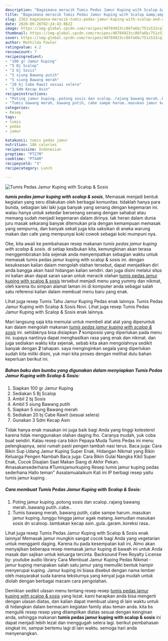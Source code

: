 ```yaml
---
description: "Bagaimana meracik Tumis Pedas Jamur Kuping with Scalop &amp;amp; Sosis Lezat"
title: "Bagaimana meracik Tumis Pedas Jamur Kuping with Scalop &amp;amp; Sosis Lezat"
slug: 2262-bagaimana-meracik-tumis-pedas-jamur-kuping-with-scalop-and-amp-sosis-lezat
date: 2020-09-26T02:24:43.862Z
image: https://img-global.cpcdn.com/recipes/40784923cc86fa6b/751x532cq70/tumis-pedas-jamur-kuping-with-scalop-sosis-foto-resep-utama.jpg
thumbnail: https://img-global.cpcdn.com/recipes/40784923cc86fa6b/751x532cq70/tumis-pedas-jamur-kuping-with-scalop-sosis-foto-resep-utama.jpg
cover: https://img-global.cpcdn.com/recipes/40784923cc86fa6b/751x532cq70/tumis-pedas-jamur-kuping-with-scalop-sosis-foto-resep-utama.jpg
author: Mathilda Fowler
ratingvalue: 4.2
reviewcount: 7
recipeingredient:
- "100 gr Jamur Kuping"
- "5 Bj Scalop"
- "2 bj Sosis"
- "5 siung Bawang putih"
- "5 siung Bawang merah"
- "20 bj Cabe Rawit sesuai selera"
- "3 Sdm Kecap Asin"
recipeinstructions:
- "Poting jamur kuping..potong sosis dan scalop..rajang bawang merah..bawang putih..cabe.."
- "Tumis bawang merah, bawang putih, cabe sampe harum..masukan jamur kuping..tunggu hingga jamur agak matang..kemudian masukan sosis dn scaloop..tambakan kecap asin..gula..garam..koreksi rasa.."
categories:
- Resep
tags:
- tumis
- pedas
- jamur

katakunci: tumis pedas jamur 
nutrition: 186 calories
recipecuisine: Indonesian
preptime: "PT27M"
cooktime: "PT44M"
recipeyield: "3"
recipecategory: Lunch

---
```



![Tumis Pedas Jamur Kuping with Scalop &amp; Sosis](https://img-global.cpcdn.com/recipes/40784923cc86fa6b/751x532cq70/tumis-pedas-jamur-kuping-with-scalop-sosis-foto-resep-utama.jpg)

<b><i>tumis pedas jamur kuping with scalop &amp; sosis</i></b>, Memasak menjadi bentuk kegiatan yang seru dilakukan oleh berbagai komunitas. tidaklah hanya para bunda, sebagian laki laki juga banyak yang senang dengan kegemaran ini. walau hanya untuk sekedar bersenang senang dengan sahabat atau memang sudah menjadi kegemaran dalam dirinya. tak heran dalam dunia juru masak sekarang banyak ditemukan pria dengan kemampuan memasak yang sempurna, dan banyak sekali juga kita saksikan di aneka warung makan dan cafe yang mempunyai koki cowok sebagai koki mumpuni nya.

Oke, kita awali ke pembahasan resep makanan <i>tumis pedas jamur kuping with scalop &amp; sosis</i>. di setiap kesibukan kita, kemungkinan akan terasa menggembirakan bila sejenak anda menyempatkan sebagian waktu untuk memasak tumis pedas jamur kuping with scalop &amp; sosis ini. dengan kesuksesan kalian dalam mengolah olahan tersebut, dapat menjadikan diri anda bangga akan hasil hidangan kalian sendiri. dan juga disini melalui situs ini kalian akan dapat saran saran untuk meracik olahan <u>tumis pedas jamur kuping with scalop &amp; sosis</u> tersebut menjadi menu yang yummy dan nikmat, oleh karena itu simpan alamat laman ini di komputer anda sebagai salah satu referensi kalian dalam membuat menu baru yang enak.

Lihat juga resep Tumis Tahu Jamur Kuping Pedas enak lainnya. Tumis Pedas Jamur Kuping with Scalop &amp; Sosis Novi. Lihat juga resep Tumis Pedas Jamur Kuping with Scalop &amp; Sosis enak lainnya.


Mari langsung saja kita memulai untuk membeli alat alat yang diperuntuk kan dalam mengolah makanan <u><i>tumis pedas jamur kuping with scalop &amp; sosis</i></u> ini. setidaknya bisa disiapkan <b>7</b> komposisi yang diperlukan pada menu ini. supaya nantinya dapat menghasilkan rasa yang enak dan nikmat. dan juga sediakan waktu kita sejenak, sebab kita akan mengolahnya sedikit banyak dengan <b>2</b> tahapan. saya menginginkan segala yang diperlukan sudah kita miliki disini, yuk mari kita proses dengan melihat dulu bahan keperluan berikut ini.

<!--inarticleads1-->

##### Bahan baku dan bumbu yang digunakan dalam menyiapkan Tumis Pedas Jamur Kuping with Scalop &amp; Sosis:

1. Siapkan 100 gr Jamur Kuping
1. Sediakan 5 Bj Scalop
1. Ambil 2 bj Sosis
1. Ambil 5 siung Bawang putih
1. Siapkan 5 siung Bawang merah
1. Sediakan 20 bj Cabe Rawit (sesuai selera)
1. Gunakan 3 Sdm Kecap Asin


Tidak hanya enak masakan ini juga baik bagi Anda yang tinggi kolesterol karena tidak menggunakan olahan daging lho. Caranya mudah, yuk coba buat sendiri. Kalau resep cara bikin Pepaya Muda Tumis Pedas ini menu pelengkapnya, seisi rumah pasti pengen tambah nasi terus. Baca juga: Cara Bikin Sup Udang Jamur Kuping Super Enak, Hidangan Nikmat yang Bikin Keluarga Pengen Nambah Baca juga: Cara Bikin Gulai Nangka Kikil Super Enak, Cocok Disajian Saat Makan Siang di Akhir Pekan. #masakansederhana #Tumisjamurkuping Resep tumis jamur kuping pedas sederhana Hallo teman&#34; Assalamualaikum Kali ini IP berbagi resep yaitu tumis jamur kuping . 

<!--inarticleads2-->

##### Cara membuat Tumis Pedas Jamur Kuping with Scalop &amp; Sosis:

1. Poting jamur kuping..potong sosis dan scalop..rajang bawang merah..bawang putih..cabe..
1. Tumis bawang merah, bawang putih, cabe sampe harum..masukan jamur kuping..tunggu hingga jamur agak matang..kemudian masukan sosis dn scaloop..tambakan kecap asin..gula..garam..koreksi rasa..


Lihat juga resep Tumis Pedas Jamur Kuping with Scalop &amp; Sosis enak lainnya! Memasak jamur mungkin sangat cocok bagi Anda yang vegetarian untuk mengganti daging. Karena itu pada kesempatan kali ini, Almo akan menyajikan beberapa resep memasak jamur kuping di bawah ini untuk Anda masak dan sajikan untuk keluarga tercinta. Backsound Free Royalty License by: youtube audio library Cara Membuat Jamur Kuping Pedas Nikmat - jamur kuping merupakan salah satu jamur yang memuliki bentuk hampir menyerupai kuping. Jamur kuping ini biasa disebut dengan nama lember oleh masyarakat suda karena teksturnya yang kenyal juga mudah untuk diolah dengan berbagai macam cara pengolahan. 

Demikian sedikit ulasan menu tentang resep resep <u>tumis pedas jamur kuping with scalop &amp; sosis</u> yang lezat. kami harapkan anda bisa mengerti dengan ulasan diatas, dan kalian dapat membuat ulang di lain waktu untuk di hidangkan dalam bermacam kegiatan family atau teman anda. kita bs mengulik resep resep yang ditampilkan diatas sesuai dengan keinginan anda, sehingga makanan <b>tumis pedas jamur kuping with scalop &amp; sosis</b> ini dapat menjadi lebih lezat dan menggugah selera lagi. berikut pembahasan singkat ini, sampai bertemu lagi di lain waktu. semoga hari anda menyenangkan.
